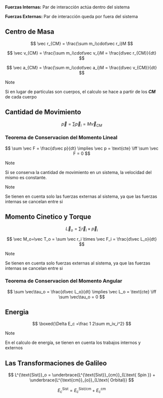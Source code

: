 **Fuerzas Internas:** Par de interacción actúa dentro del sistema

**Fuerzas Externas:** Par de interacción queda por fuera del sistema

## Centro de Masa

$$
\vec r_{CM} = \frac{\sum m_i\cdot\vec r_i}M
$$

$$
\vec v_{CM} = \frac{\sum m_i\cdot\vec v_i}M = \frac{d\vec r_{CM}}{dt}
$$

$$
\vec a_{CM} = \frac{\sum m_i\cdot\vec a_i}M = \frac{d\vec v_{CM}}{dt}
$$

> [!note]
> Si en lugar de partículas son cuerpos, el calculo se hace a partir de los ***CM*** de cada cuerpo

## Cantidad de Movimiento

$$
\vec p = \sum \vec p_i= M\vec v_{CM}
$$

### Teorema de Conservacion del Momento Lineal

$$
\sum \vec F = \frac{d\vec p}{dt} \implies \vec p = \text{cte} \iff \sum \vec F = 0
$$

> [!note]
> Si se conserva la cantidad de movimiento en un sistema, la velocidad del mismo es constante.

> [!note]
> Se tienen en cuenta solo las fuerzas externas al sistema, ya que las fuerzas internas se cancelan entre si

## Momento Cinetico y Torque

$$
\vec L_o = \sum \vec r_i \times \vec p_i
$$

$$
\vec M_o=\vec  T_o = \sum \vec r_i \times \vec F_i = \frac{d\vec L_o}{dt}
$$

> [!note]
> Se tienen en cuenta solo fuerzas externas al sistema, ya que las fuerzas internas se cancelan entre si

### Teorema de Conservacion del Momento Angular

$$
\sum \vec\tau_o = \frac{d\vec L_o}{dt} \implies \vec L_o = \text{cte} \iff \sum \vec\tau_o = 0
$$

## Energia

$$
\boxed{\Delta E_c =\frac 1 2\sum m_iv_i^2}
$$

> [!note]
> En el calculo de energía, se tienen en cuenta los trabajos internos y externos

## Las Transformaciones de Galileo

$$
L^{\text{Sist}}_o = \underbrace{L^{\text{Sist}}_{cm}}_{L\text{ Spin }} + \underbrace{L^{\text{cm}}_{o}}_{L\text{ Orbital}}
$$

$$
E_c^{\text{Sist}} = E_c^{\text{Sist/cm}} + E_c^{\text{cm}}
$$
